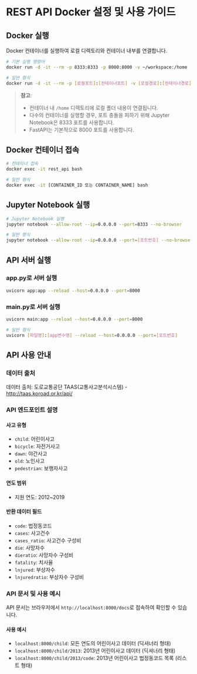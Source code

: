# REST API Docker 설정 및 사용 가이드

## Docker 실행

Docker 컨테이너를 실행하여 로컬 디렉토리와 컨테이너 내부를 연결합니다.

```bash
# 기본 실행 명령어
docker run -d -it --rm -p 8333:8333 -p 8000:8000 -v ~/workspace:/home --name rest_api -e LC_ALL=C.UTF-8 jo1013/rest_api:0.1

# 일반 형식
docker run -d -it --rm -p [로컬포트]:[컨테이너포트] -v [로컬경로]:[컨테이너경로] --name [컨테이너이름] -e [환경설정] [이미지명]:[태그]
```

> **참고**: 
> - 컨테이너 내 `/home` 디렉토리에 로컬 폴더 내용이 연결됩니다.
> - 다수의 컨테이너를 실행할 경우, 포트 충돌을 피하기 위해 Jupyter Notebook은 8333 포트를 사용합니다.
> - FastAPI는 기본적으로 8000 포트를 사용합니다.

## Docker 컨테이너 접속

```bash
# 컨테이너 접속
docker exec -it rest_api bash

# 일반 형식
docker exec -it [CONTAINER_ID 또는 CONTAINER_NAME] bash
```

## Jupyter Notebook 실행

```bash
# Jupyter Notebook 실행
jupyter notebook --allow-root --ip=0.0.0.0 --port=8333 --no-browser

# 일반 형식
jupyter notebook --allow-root --ip=0.0.0.0 --port=[포트번호] --no-browser
```

## API 서버 실행

### app.py로 서버 실행
```bash
uvicorn app:app --reload --host=0.0.0.0 --port=8000
```

### main.py로 서버 실행
```bash
uvicorn main:app --reload --host=0.0.0.0 --port=8000

# 일반 형식
uvicorn [파일명]:[app변수명] --reload --host=0.0.0.0 --port=[포트번호]
```

## API 사용 안내

### 데이터 출처
데이터 출처: 도로교통공단 TAAS(교통사고분석시스템) - http://taas.koroad.or.kr/api/

### API 엔드포인트 설명

#### 사고 유형
- `child`: 어린이사고
- `bicycle`: 자전거사고
- `dawn`: 야간사고
- `old`: 노인사고
- `pedestrian`: 보행자사고

#### 연도 범위
- 지원 연도: 2012~2019

#### 반환 데이터 필드
- `code`: 법정동코드
- `cases`: 사고건수
- `cases_ratio`: 사고건수 구성비
- `die`: 사망자수
- `dieratio`: 사망자수 구성비
- `fatality`: 치사율
- `lnjured`: 부상자수
- `lnjuredratio`: 부상자수 구성비

### API 문서 및 사용 예시

API 문서는 브라우저에서 `http://localhost:8000/docs`로 접속하여 확인할 수 있습니다.

#### 사용 예시
- `localhost:8000/child`: 모든 연도의 어린이사고 데이터 (딕셔너리 형태)
- `localhost:8000/child/2013`: 2013년 어린이사고 데이터 (딕셔너리 형태)
- `localhost:8000/child/2013/code`: 2013년 어린이사고 법정동코드 목록 (리스트 형태)
